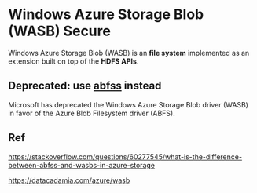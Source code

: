 # Windows Azure Storage Blob (WASB) Secure

Windows Azure Storage Blob (WASB) is an **file system** implemented as an extension built on top of the **HDFS APIs**.

## Deprecated: use [abfss](https://github.com/davidkhala/azure-utils/blob/main/storage/abfss.md) instead

Microsoft has deprecated the Windows Azure Storage Blob driver (WASB) in favor of the Azure Blob Filesystem driver (ABFS).

## Ref
https://stackoverflow.com/questions/60277545/what-is-the-difference-between-abfss-and-wasbs-in-azure-storage

https://datacadamia.com/azure/wasb
